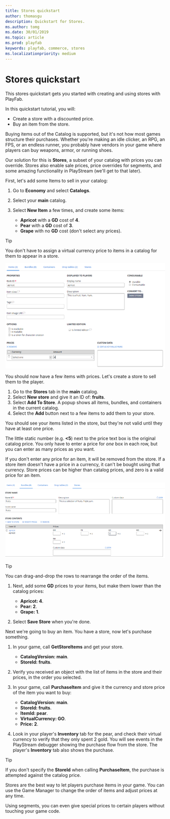 ```yaml
---
title: Stores quickstart
author: thomasgu
description: Quickstart for Stores.
ms.author: tomg
ms.date: 30/01/2019
ms.topic: article
ms.prod: playfab
keywords: playfab, commerce, stores
ms.localizationpriority: medium
---
```


# Stores quickstart

This stores quickstart gets you started with creating and using stores with PlayFab.

In this quickstart tutorial, you will:

- Create a store with a discounted price.
- Buy an item from the store.  

Buying items out of the Catalog is supported, but it's not how most games structure their purchases. Whether you're making an idle clicker, an RPG, an FPS, or an endless runner, you probably have vendors in your game where players can buy weapons, armor, or running shoes.

Our solution for this is **Stores**, a subset of your catalog with prices you can override. Stores also enable sale prices, price overrides for segments, and some amazing functionality in PlayStream (we'll get to that later).

First, let's add some Items to sell in your catalog:

1. Go to **Economy** and select **Catalogs**.
2. Select your **main** catalog.
3. Select **New Item** a few times, and create some items:

    - **Apricot** with a **GD** cost of **4**.
    - **Pear** with a **GD** cost of **3**.
    - **Grape** with no **GD** cost (don't select any prices).

> [!TIP]
> You don't have to assign a virtual currency price to items in a catalog for them to appear in a store.

![Add Items](media/tutorials/add-items.png)

You should now have a few items with prices. Let's create a store to sell them to the player.

1. Go to the **Stores** tab in the **main** catalog.
2. Select **New store** and give it an ID of: **fruits**.
3. Select **Add To Store**. A popup shows all items, bundles, and containers in the current catalog.
4. Select the **Add** button next to a few items to add them to your store.

You should see your items listed in the store, but they're not valid until they have at least one price.

The little static number (e.g. **<5**) next to the price text box is the original catalog price. You only have to enter a price for *one* box in each row, but you can enter as many prices as you want.

If you don't enter any price for an item, it will be removed from the store. If a store item doesn't have a price in a currency, it can't be bought using that currency. Store prices can be higher than catalog prices, and zero is a valid price for an item.

![Create Store](media/tutorials/create-store.png)

> [!TIP]
> You can drag-and-drop the rows to rearrange the order of the items.

1. Next, add some **GD** prices to your items, but make them lower than the catalog prices:

    - **Apricot: 4**.
    - **Pear: 2**.
    - **Grape: 1**.

2. Select **Save Store** when you're done.

Next we're going to buy an item. You have a store, now let's purchase something.

1. In your game, call **GetStoreItems** and get your store.

    - **CatalogVersion: main**.
    - **StoreId: fruits**.

2. Verify you received an object with the list of items in the store and their prices, in the order you selected.
3. In your game, call **PurchaseItem** and give it the currency and store price of the item you want to buy:

    - **CatalogVersion: main**.
    - **StoreId: fruits**.
    - **ItemId: pear**.
    - **VirtualCurrency: GO**.
    - **Price: 2**.

4. Look in your player's **Inventory** tab for the pear, and check their virtual currency to verify that they only spent 2 gold. You will see events in the PlayStream debugger showing the purchase flow from the store. The player's **Inventory** tab also shows the purchase.

> [!TIP]
> If you don't specify the **StoreId** when calling **PurchaseItem**, the purchase is attempted against the catalog price.

Stores are the best way to let players purchase items in your game. You can use the Game Manager to change the order of items and adjust prices at any time.

Using segments, you can even give special prices to certain players without touching your game code.
